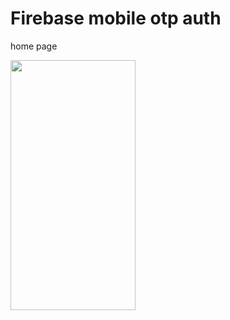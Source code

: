 # Firebase mobile otp auth

home page

<img src="https://user-images.githubusercontent.com/88202708/151699553-e7bc85a9-a8d1-4834-933d-d32f22c0de0e.png" width="200" height="400" />
